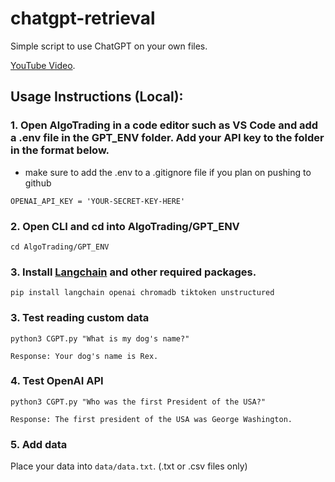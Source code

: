 # chatgpt-retrieval

Simple script to use ChatGPT on your own files.

[YouTube Video](https://youtu.be/9AXP7tCI9PI).

## Usage Instructions (Local):

### 1. Open AlgoTrading in a code editor such as VS Code and add a .env file in the GPT_ENV folder. Add your API key to the folder in the format below.
* make sure to add the .env to a .gitignore file if you plan on pushing to github
```
OPENAI_API_KEY = 'YOUR-SECRET-KEY-HERE'
```
### 2. Open CLI and cd into AlgoTrading/GPT_ENV
```
cd AlgoTrading/GPT_ENV
```

### 3. Install [Langchain](https://github.com/hwchase17/langchain) and other required packages.
```
pip install langchain openai chromadb tiktoken unstructured
```

### 3. Test reading custom data
```
python3 CGPT.py "What is my dog's name?"

Response: Your dog's name is Rex.
```
### 4. Test OpenAI API
```
python3 CGPT.py "Who was the first President of the USA?"

Response: The first president of the USA was George Washington.
```
### 5. Add data
Place your data into `data/data.txt`. (.txt or .csv files only)